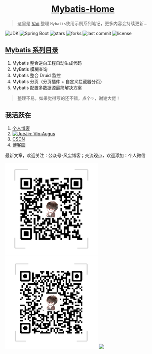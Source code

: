<h1 align="center"><a href="#" target="_blank">Mybatis-Home</a></h1>

> 这里是 [Van](https://www.dusty.vip) 整理 `Mybatis`使用示例系列笔记，更多内容会持续更新...

![JDK](https://flat.badgen.net/badge/jdk/1.8/orange)
![Spring Boot](https://flat.badgen.net/badge/spring%20boot/2.x/green)
![stars](https://flat.badgen.net/github/stars/vanDusty/Mybatis-Home)
![forks](https://flat.badgen.net/github/forks/vanDusty/Mybatis-Home)
![last commit](https://flat.badgen.net/github/last-commit/vanDusty/Mybatis-Home)
![license](https://flat.badgen.net/github/license/vanDusty/Mybatis-Home)

## [Mybatis 系列目录](https://www.dusty.vip/categories/Mybatis/)

1. Mybatis 整合逆向工程自动生成代码
1. MyBatis 模糊查询
1. Mybatis 整合 Druid 监控
1. Mybatis 分页（分页插件 + 自定义拦截器分页）
1. Mybatis 配置多数据源最简解决方案


> 整理不易，如果觉得写的还不错，点个✨，谢谢大佬！


## 我活跃在

1. [个人博客](https://www.dusty.vip/)
1. <a href="https://juejin.im/orderDomain/5d5ea68e6fb9a06afa328f56/posts"><img alt="JueJin: Vip-Augus" src="https://b-gold-cdn.xitu.io/v3/static/img/logo.a7995ad.svg" target="_blank" height="25" width="60" /></a>
1. [CSDN](https://blog.csdn.net/weixin_42036952)
1. [博客园](https://www.cnblogs.com/vandusty)

最新文章，欢迎关注：公众号-风尘博客；交流观点，欢迎添加：个人微信

![](imgs/dusty_blog.png)
![](imgs/Van_Fan.png)
![](imgs/Wechat_Appreciate.png)
